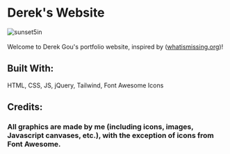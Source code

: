 # Derek's Website
![sunset5in](https://github.com/derekGou/derekgou.github.io/assets/134746288/6069d122-8014-44e0-bc12-7b92b710fc3a)\
\
Welcome to Derek Gou's portfolio website, inspired by ([whatismissing.org](https://whatismissing.org))!

## Built With:
HTML, CSS, JS, jQuery, Tailwind, Font Awesome Icons

## Credits:
### All graphics are made by me (including icons, images, Javascript canvases, etc.), with the exception of icons from Font Awesome.
